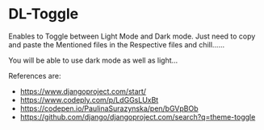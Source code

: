 # DL-Toggle
Enables to Toggle between Light Mode and Dark mode.
Just need to copy and paste the Mentioned files in the Respective files and chill......

You will be able to use dark mode as well as light...

References are: 
- https://www.djangoproject.com/start/
-  https://www.codeply.com/p/LdGGsLUxBt
- https://codepen.io/PaulinaSurazynska/pen/bGVpBOb
- https://github.com/django/djangoproject.com/search?q=theme-toggle

